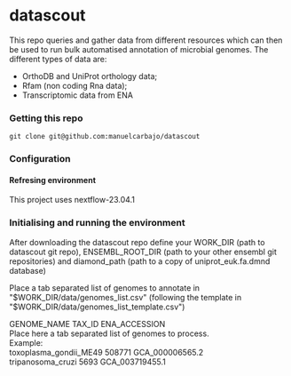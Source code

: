 # datascout
This repo queries and gather data from different resources which can then be used to run bulk automatised annotation of microbial genomes.
The different types of data are: 
  - OrthoDB and UniProt orthology data;
  - Rfam (non coding Rna data);
  - Transcriptomic data from ENA


### Getting this repo

```
git clone git@github.com:manuelcarbajo/datascout
```

### Configuration

#### Refresing environment

This project uses nextflow-23.04.1 


### Initialising and running the environment

After downloading the datascout repo define your WORK_DIR (path to datascout git repo), ENSEMBL_ROOT_DIR (path to your other ensembl git repositories) and diamond_path (path to a copy of uniprot_euk.fa.dmnd database)

Place a tab separated list of genomes to annotate in "$WORK_DIR/data/genomes_list.csv"  
(following the template in "$WORK_DIR/data/genomes_list_template.csv")  

  GENOME_NAME	TAX_ID	ENA_ACCESSION  
  Place here a tab separated list of genomes to process.  
  Example:  
  toxoplasma_gondii_ME49	508771	GCA_000006565.2  
  tripanosoma_cruzi	5693	GCA_003719455.1  
